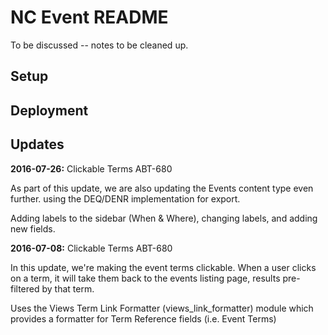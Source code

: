 # NC Event README

To be discussed -- notes to be cleaned up.


## Setup


## Deployment 


## Updates


**2016-07-26:** Clickable Terms ABT-680

As part of this update, we are also updating the Events content type even further. using the DEQ/DENR implementation for export.

Adding labels to the sidebar (When & Where), changing labels, and adding new fields.

**2016-07-08:** Clickable Terms ABT-680

In this update, we're making the event terms clickable.
When a user clicks on a term, it will take them back to the events listing page, results pre-filtered by that term.

Uses the Views Term Link Formatter (views_link_formatter) module which provides a formatter for Term Reference fields (i.e. Event Terms)

